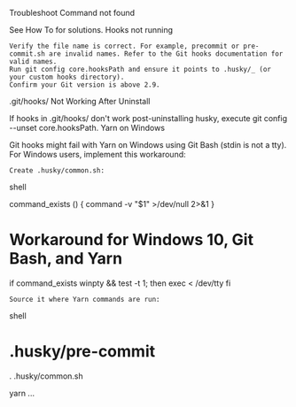 Troubleshoot
Command not found

See How To for solutions.
Hooks not running

    Verify the file name is correct. For example, precommit or pre-commit.sh are invalid names. Refer to the Git hooks documentation for valid names.
    Run git config core.hooksPath and ensure it points to .husky/_ (or your custom hooks directory).
    Confirm your Git version is above 2.9.

.git/hooks/ Not Working After Uninstall

If hooks in .git/hooks/ don't work post-uninstalling husky, execute git config --unset core.hooksPath.
Yarn on Windows

Git hooks might fail with Yarn on Windows using Git Bash (stdin is not a tty). For Windows users, implement this workaround:

    Create .husky/common.sh:

shell

command_exists () {
command -v "$1" >/dev/null 2>&1
}

# Workaround for Windows 10, Git Bash, and Yarn

if command_exists winpty && test -t 1; then
exec < /dev/tty
fi

    Source it where Yarn commands are run:

shell

# .husky/pre-commit

. .husky/common.sh

yarn ...
